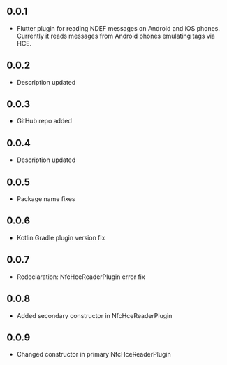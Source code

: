 ## 0.0.1

* Flutter plugin for reading NDEF messages on Android and iOS phones. Currently it reads messages from Android phones emulating tags via HCE.

## 0.0.2

* Description updated

## 0.0.3

* GitHub repo added

## 0.0.4

* Description updated

## 0.0.5

* Package name fixes

## 0.0.6

* Kotlin Gradle plugin version fix

## 0.0.7

* Redeclaration: NfcHceReaderPlugin error fix

## 0.0.8

* Added secondary constructor in NfcHceReaderPlugin

## 0.0.9

* Changed constructor in primary NfcHceReaderPlugin



